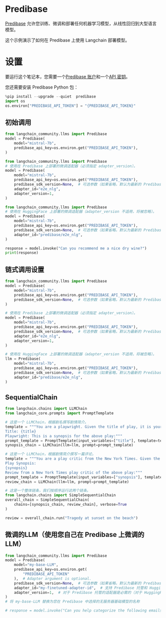 # Predibase

[Predibase](https://predibase.com/) 允许您训练、微调和部署任何机器学习模型，从线性回归到大型语言模型。

这个示例演示了如何在 Predibase 上使用 Langchain 部署模型。

# 设置

要运行这个笔记本，您需要一个[Predibase 账户](https://predibase.com/free-trial/?utm_source=langchain)和一个[API 密钥](https://docs.predibase.com/sdk-guide/intro)。

您还需要安装 Predibase Python 包：

```python
%pip install --upgrade --quiet  predibase
import os
os.environ["PREDIBASE_API_TOKEN"] = "{PREDIBASE_API_TOKEN}"
```

## 初始调用

```python
from langchain_community.llms import Predibase
model = Predibase(
    model="mistral-7b",
    predibase_api_key=os.environ.get("PREDIBASE_API_TOKEN"),
)
```

```python
from langchain_community.llms import Predibase
# 使用在 Predibase 上部署的微调适配器（必须指定 adapter_version）。
model = Predibase(
    model="mistral-7b",
    predibase_api_key=os.environ.get("PREDIBASE_API_TOKEN"),
    predibase_sdk_version=None,  # 可选参数（如果省略，默认为最新的 Predibase SDK 版本）
    adapter_id="e2e_nlg",
    adapter_version=1,
)
```

```python
from langchain_community.llms import Predibase
# 使用在 HuggingFace 上部署的微调适配器（adapter_version 不适用，将被忽略）。
model = Predibase(
    model="mistral-7b",
    predibase_api_key=os.environ.get("PREDIBASE_API_TOKEN"),
    predibase_sdk_version=None,  # 可选参数（如果省略，默认为最新的 Predibase SDK 版本）
    adapter_id="predibase/e2e_nlg",
)
```

```python
response = model.invoke("Can you recommend me a nice dry wine?")
print(response)
```

## 链式调用设置

```python
from langchain_community.llms import Predibase
model = Predibase(
    model="mistral-7b",
    predibase_api_key=os.environ.get("PREDIBASE_API_TOKEN"),
    predibase_sdk_version=None,  # 可选参数（如果省略，默认为最新的 Predibase SDK 版本）
)
```

```python
# 使用在 Predibase 上部署的微调适配器（必须指定 adapter_version）。
model = Predibase(
    model="mistral-7b",
    predibase_api_key=os.environ.get("PREDIBASE_API_TOKEN"),
    predibase_sdk_version=None,  # 可选参数（如果省略，默认为最新的 Predibase SDK 版本）
    adapter_id="e2e_nlg",
    adapter_version=1,
)
```

```python
# 使用在 HuggingFace 上部署的微调适配器（adapter_version 不适用，将被忽略）。
llm = Predibase(
    model="mistral-7b",
    predibase_api_key=os.environ.get("PREDIBASE_API_TOKEN"),
    predibase_sdk_version=None,  # 可选参数（如果省略，默认为最新的 Predibase SDK 版本）
    adapter_id="predibase/e2e_nlg",
)
```

## SequentialChain

```python
from langchain.chains import LLMChain
from langchain_core.prompts import PromptTemplate
```

```python
# 这是一个 LLMChain，根据剧名撰写剧情简介。
template = """You are a playwright. Given the title of play, it is your job to write a synopsis for that title.
Title: {title}
Playwright: This is a synopsis for the above play:"""
prompt_template = PromptTemplate(input_variables=["title"], template=template)
synopsis_chain = LLMChain(llm=llm, prompt=prompt_template)
```

```python
# 这是一个 LLMChain，根据剧情简介撰写一篇评论。
template = """You are a play critic from the New York Times. Given the synopsis of play, it is your job to write a review for that play.
Play Synopsis:
{synopsis}
Review from a New York Times play critic of the above play:"""
prompt_template = PromptTemplate(input_variables=["synopsis"], template=template)
review_chain = LLMChain(llm=llm, prompt=prompt_template)
```

```python
# 这是一个整体链条，我们按顺序运行这两个链条。
from langchain.chains import SimpleSequentialChain
overall_chain = SimpleSequentialChain(
    chains=[synopsis_chain, review_chain], verbose=True
)
```

```python
review = overall_chain.run("Tragedy at sunset on the beach")
```

## 微调的LLM（使用您自己在 Predibase 上微调的LLM）

```python
from langchain_community.llms import Predibase
model = Predibase(
    model="my-base-LLM",
    predibase_api_key=os.environ.get(
        "PREDIBASE_API_TOKEN"
    ),  # Adapter argument is optional.
    predibase_sdk_version=None,  # 可选参数（如果省略，默认为最新的 Predibase SDK 版本）
    adapter_id="my-finetuned-adapter-id",  # 支持 Predibase 托管和 HuggingFace 托管的适配器存储库。
    adapter_version=1,  # 对于 Predibase 托管的适配器是必需的（对于 HuggingFace 托管的适配器将被忽略）
)
# 将 my-base-LLM 替换为您在 Predibase 中选择的无服务器基础模型的名称
```

```python
# response = model.invoke("Can you help categorize the following emails into positive, negative, and neutral?")
```